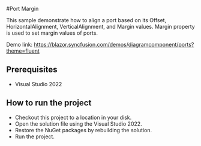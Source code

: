 #Port Margin

This sample demonstrate how to align a port based on its Offset, HorizontalAlignment, VerticalAlignment, and Margin values. Margin property is used to set margin values of ports.

Demo link: 
https://blazor.syncfusion.com/demos/diagramcomponent/ports?theme=fluent




## Prerequisites

* Visual Studio 2022

## How to run the project

* Checkout this project to a location in your disk.
* Open the solution file using the Visual Studio 2022.
* Restore the NuGet packages by rebuilding the solution.
* Run the project.
